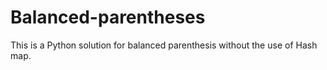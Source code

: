 # Balanced-parentheses
This is a Python solution for balanced parenthesis without the use of Hash map. 
